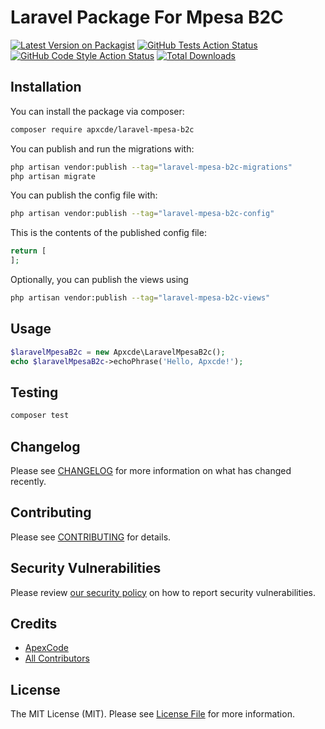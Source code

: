 # Laravel Package For Mpesa B2C

[![Latest Version on Packagist](https://img.shields.io/packagist/v/apxcde/laravel-mpesa-b2c.svg?style=flat-square)](https://packagist.org/packages/apxcde/laravel-mpesa-b2c)
[![GitHub Tests Action Status](https://img.shields.io/github/workflow/status/apxcde/laravel-mpesa-b2c/run-tests?label=tests)](https://github.com/apxcde/laravel-mpesa-b2c/actions?query=workflow%3Arun-tests+branch%3Amain)
[![GitHub Code Style Action Status](https://img.shields.io/github/workflow/status/apxcde/laravel-mpesa-b2c/Fix%20PHP%20code%20style%20issues?label=code%20style)](https://github.com/apxcde/laravel-mpesa-b2c/actions?query=workflow%3A"Fix+PHP+code+style+issues"+branch%3Amain)
[![Total Downloads](https://img.shields.io/packagist/dt/apxcde/laravel-mpesa-b2c.svg?style=flat-square)](https://packagist.org/packages/apxcde/laravel-mpesa-b2c)

## Installation

You can install the package via composer:

```bash
composer require apxcde/laravel-mpesa-b2c
```

You can publish and run the migrations with:

```bash
php artisan vendor:publish --tag="laravel-mpesa-b2c-migrations"
php artisan migrate
```

You can publish the config file with:

```bash
php artisan vendor:publish --tag="laravel-mpesa-b2c-config"
```

This is the contents of the published config file:

```php
return [
];
```

Optionally, you can publish the views using

```bash
php artisan vendor:publish --tag="laravel-mpesa-b2c-views"
```

## Usage

```php
$laravelMpesaB2c = new Apxcde\LaravelMpesaB2c();
echo $laravelMpesaB2c->echoPhrase('Hello, Apxcde!');
```

## Testing

```bash
composer test
```

## Changelog

Please see [CHANGELOG](CHANGELOG.md) for more information on what has changed recently.

## Contributing

Please see [CONTRIBUTING](CONTRIBUTING.md) for details.

## Security Vulnerabilities

Please review [our security policy](../../security/policy) on how to report security vulnerabilities.

## Credits

- [ApexCode](https://github.com/apxcde)
- [All Contributors](../../contributors)

## License

The MIT License (MIT). Please see [License File](LICENSE.md) for more information.
